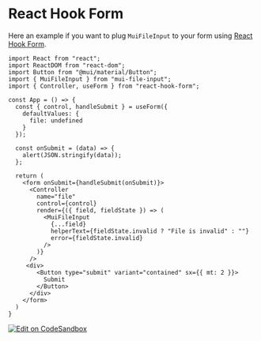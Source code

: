 # React Hook Form

Here an example if you want to plug `MuiFileInput` to your form using [React Hook Form](https://react-hook-form.com/).

```tsx
import React from "react";
import ReactDOM from "react-dom";
import Button from "@mui/material/Button";
import { MuiFileInput } from "mui-file-input";
import { Controller, useForm } from "react-hook-form";

const App = () => {
  const { control, handleSubmit } = useForm({
    defaultValues: {
      file: undefined
    }
  });

  const onSubmit = (data) => {
    alert(JSON.stringify(data));
  };

  return (
    <form onSubmit={handleSubmit(onSubmit)}>
      <Controller
        name="file"
        control={control}
        render={({ field, fieldState }) => (
          <MuiFileInput
            {...field}
            helperText={fieldState.invalid ? "File is invalid" : ""}
            error={fieldState.invalid}
          />
        )}
      />
     <div>
        <Button type="submit" variant="contained" sx={{ mt: 2 }}>
          Submit
        </Button>
      </div>
    </form>
  )
}
```

[![Edit on CodeSandbox](https://codesandbox.io/static/img/play-codesandbox.svg)](https://codesandbox.io/s/react-hook-form-with-mui-tel-input-o530m7?fontsize=14&hidenavigation=1&theme=dark)